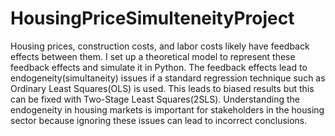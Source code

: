 # HousingPriceSimulteneityProject
Housing prices, construction costs, and labor costs likely have feedback effects between them. I set up a theoretical model to represent these feedback effects and simulate it in Python. The feedback effects lead to endogeneity(simultaneity) issues if a standard regression technique such as Ordinary Least Squares(OLS) is used. This leads to biased results but this can be fixed with Two-Stage Least Squares(2SLS). Understanding the endogeneity in housing markets is important for stakeholders in the housing sector because ignoring these issues can lead to incorrect conclusions.
